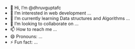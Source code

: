 - 👋 Hi, I’m @dhruvguptafc
- 👀 I’m interested in web development ...
- 🌱 I’m currently learning Data structures and Algorithms ...
- 💞️ I’m looking to collaborate on ...
- 📫 How to reach me ...
- 😄 Pronouns: ...
- ⚡ Fun fact: ...

<!---
dhruvguptafc/dhruvguptafc is a ✨ special ✨ repository because its `README.md` (this file) appears on your GitHub profile.
You can click the Preview link to take a look at your changes.
--->
